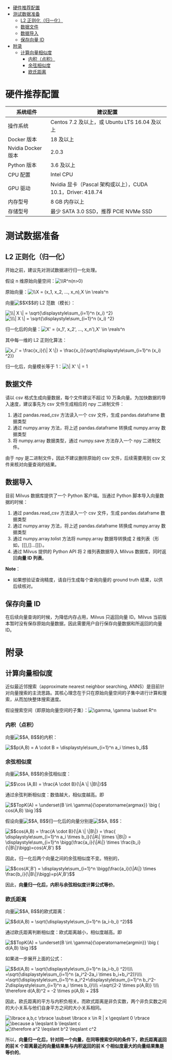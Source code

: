 - [硬件推荐配置](#硬件推荐配置)
- [测试数据准备](#测试数据准备)
  * [L2 正则化（归一化）](#l2-正则化归一化)
  * [数据文件](#数据文件)
  * [数据导入](#数据导入)
  * [保存向量 ID](#保存向量-id)
- [附录](#附录)
  * [计算向量相似度](#计算向量相似度)
    + [内积（点积）](#内积点积)
    + [余弦相似度](#余弦相似度)
    + [欧氏距离](#欧氏距离)

# 硬件推荐配置

| 系统组件           | 建议配置                                                    |
| ------------------ | ----------------------------------------------------------- |
| 操作系统           | Centos 7.2 及以上，或 Ubuntu LTS 16.04 及以上               |
| Docker 版本        | 18 及以上                                                   |
| Nvidia Docker 版本 | 2.0.3                                                       |
| Python 版本        | 3.6 及以上                                                  |
| CPU 配置           | Intel CPU                                                   |
| GPU 驱动           | Nvidia 显卡（Pascal 架构或以上），CUDA 10.1，Driver: 418.74 |
| 内存型号           | 8 GB 内存以上                                               |
| 存储型号           | 最少 SATA 3.0 SSD，推荐 PCIE NVMe SSD                       |


# 测试数据准备

## L2 正则化（归一化）
开始之前，建议先对测试数据进行归一化处理。

假设 n 维原始向量空间：<img src="http://latex.codecogs.com/gif.latex?\\R^n(n>0)" title="\\R^n(n>0)" />

原始向量：<img src="http://latex.codecogs.com/gif.latex?\\X&space;=&space;(x_1,&space;x_2,&space;...,&space;x_n),X&space;\in&space;\reals^n" title="\\X = (x_1, x_2, ..., x_n),X \in \reals^n" />

向量<img src="http://latex.codecogs.com/gif.latex?$$X$$" title="$$X$$" />的 L2 范数（模长）：

<img src="http://latex.codecogs.com/gif.latex?\\\|&space;X&space;\|&space;=&space;\sqrt{\displaystyle\sum_{i=1}^n&space;(x_i)&space;^2}" title="\\| X \| = \sqrt{\displaystyle\sum_{i=1}^n (x_i) ^2}" /><img src="http://latex.codecogs.com/gif.latex?\\\|&space;X&space;\|&space;=&space;\sqrt{\displaystyle\sum_{i=1}^n&space;(x_i)&space;^2}" title="\\\| X \| = \sqrt{\displaystyle\sum_{i=1}^n (x_i) ^2}" />

归一化后的向量：<img src="http://latex.codecogs.com/gif.latex?X'&space;=&space;(x_1',&space;x_2',&space;...,&space;x_n'),X'&space;\in&space;\reals^n" title="X' = (x_1', x_2', ..., x_n'),X' \in \reals^n" />

其中每一维的 L2 正则化算法：

<img src="http://latex.codecogs.com/gif.latex?x_i'&space;=&space;\frac{x_i}{\|&space;X&space;\|}&space;=&space;\frac{x_i}{\sqrt{\displaystyle\sum_{i=1}^n&space;(x_i)&space;^2}}" title="x_i' = \frac{x_i}{\| X \|} = \frac{x_i}{\sqrt{\displaystyle\sum_{i=1}^n (x_i) ^2}}" />

归一化后，向量模长等于 1：<img src="http://latex.codecogs.com/gif.latex?\|&space;X'&space;\|&space;=&space;1" title="\| X' \| = 1" />



## 数据文件

请以 csv 格式生成向量数据，每个文件建议不超过 10 万条向量。为加快数据的导入速度，建议事先为 csv 文件生成相应的 npy 二进制文件：

1. 通过 pandas.read_csv 方法读入一个 csv 文件，生成 pandas.dataframe 数据类型
2. 通过 numpy.array 方法，将上述 pandas.dataframe 转换成 numpy.array 数据类型
3. 将 numpy.array 数据类型，通过 numpy.save 方法存入一个 npy 二进制文件。

由于 npy 是二进制文件，因此不建议删除原始的 csv 文件，后续需要用到 csv 文件来核对向量查询的结果。

## 数据导入

目前 Milvus 数据库提供了一个 Python 客户端。当通过 Python 脚本导入向量数据的时候：

1. 通过 pandas.read_csv 方法读入一个 csv 文件，生成 pandas.dataframe 数据类型
2. 通过 numpy.array 方法，将上述 pandas.dataframe 转换成 numpy.array 数据类型
3. 通过 numpy.array.tolist 方法将 numpy.array 数据导转换成 2 维列表（形如，[[],[]...[]]）。
4. 通过 Milvus 提供的 Python API 将 2 维列表数据导入 Milvus 数据库，同时返回**向量 ID 列表**。

**Note**：

- 如果想验证查询精度，请自行生成每个查询向量的 ground truth 结果，以供后续核对。

## 保存向量 ID

在后续向量查询的时候，为降低内存占用，Milvus 只返回向量 ID。Milvus 当前版本暂时没有保存原始向量数据，因此需要用户自行保存向量数据和所返回的向量 ID。



# 附录
## 计算向量相似度

近似最近邻搜索（approximate nearest neighbor searching, ANNS）是目前针对向量搜索的主流思路。其核心理念在于只在原始向量空间的子集中进行计算和搜索，从而加快整体搜索速度。 

假设搜索空间（即原始向量空间的子集）：<img src="http://latex.codecogs.com/gif.latex?\gamma,&space;\gamma&space;\subset&space;R^n" title="\gamma, \gamma \subset R^n" />

### 内积（点积）
向量<img src="http://latex.codecogs.com/gif.latex?$$A,&space;B$$" title="$$A, B$$" />的内积：

<img src="http://latex.codecogs.com/gif.latex?$$p(A,B)&space;=&space;A&space;\cdot&space;B&space;=&space;\displaystyle\sum_{i=1}^n&space;a_i&space;\times&space;b_i$$" title="$$p(A,B) = A \cdot B = \displaystyle\sum_{i=1}^n a_i \times b_i$$" />

### 余弦相似度

向量<img src="http://latex.codecogs.com/gif.latex?$$A,&space;B$$" title="$$A, B$$" />的余弦相似度：

<img src="http://latex.codecogs.com/gif.latex?$$\cos&space;(A,B)&space;=&space;\frac{A&space;\cdot&space;B}{\|A&space;\|&space;\|B\|}$$" title="$$\cos (A,B) = \frac{A \cdot B}{\|A \| \|B\|}$$" />

通过余弦判断相似度：数值越大，相似度越高。即

 <img src="http://latex.codecogs.com/gif.latex?$$TopK(A)&space;=&space;\underset{B&space;\in\&space;\gamma}{\operatorname{argmax}}&space;\big&space;(&space;cos(A,B)&space;\big&space;)$$" title="$$TopK(A) = \underset{B \in\ \gamma}{\operatorname{argmax}} \big ( cos(A,B) \big )$$" />

假设向量<img src="http://latex.codecogs.com/gif.latex?$$A,&space;B$$" title="$$A, B$$" />归一化后的向量分别是<img src="http://latex.codecogs.com/gif.latex?$$A',&space;B'$$" title="$$A, B$$" />：

<img src="http://latex.codecogs.com/gif.latex?$$cos(A,B)&space;=&space;\frac{A&space;\cdot&space;B}{\|A&space;\|&space;\|B\|}&space;=&space;\frac{&space;\displaystyle\sum_{i=1}^n&space;a_i&space;\times&space;b_i}{\|A\|&space;\times&space;\|B\|}&space;=&space;\displaystyle\sum_{i=1}^n&space;\bigg(\frac{a_i}{\|A\|}&space;\times&space;\frac{b_i}{\|B\|}\bigg)=cos(A',B')&space;$$" title="$$cos(A,B) = \frac{A \cdot B}{\|A \| \|B\|} = \frac{ \displaystyle\sum_{i=1}^n a_i \times b_i}{\|A\| \times \|B\|} = \displaystyle\sum_{i=1}^n \bigg(\frac{a_i}{\|A\|} \times \frac{b_i}{\|B\|}\bigg)=cos(A',B') $$" />

因此，归一化后两个向量之间的余弦相似度不变。特别的，

<img src="http://latex.codecogs.com/gif.latex?$$cos(A',B')&space;=&space;\displaystyle\sum_{i=1}^n&space;\bigg(\frac{a_i}{\|A\|}&space;\times&space;\frac{b_i}{\|B\|}\bigg)=p(A',B')$$" title="$$cos(A',B') = \displaystyle\sum_{i=1}^n \bigg(\frac{a_i}{\|A\|} \times \frac{b_i}{\|B\|}\bigg)=p(A',B')$$" />


因此，**向量归一化后，内积与余弦相似度计算公式等价**。

### 欧氏距离

向量<img src="http://latex.codecogs.com/gif.latex?$$A,&space;B$$" title="$$A, B$$" />的欧式距离：

<img src="http://latex.codecogs.com/gif.latex?$$d(A,B)&space;=&space;\sqrt{\displaystyle\sum_{i=1}^n&space;(a_i-b_i)&space;^2}$$" title="$$d(A,B) = \sqrt{\displaystyle\sum_{i=1}^n (a_i-b_i) ^2}$$" />

通过欧氏距离判断相似度：欧式距离越小，相似度越高。即 

<img src="http://latex.codecogs.com/gif.latex?$$TopK(A)&space;=&space;\underset{B&space;\in\&space;\gamma}{\operatorname{argmin}}&space;\big&space;(&space;d(A,B)&space;\big&space;)$$" title="$$TopK(A) = \underset{B \in\ \gamma}{\operatorname{argmin}} \big ( d(A,B) \big )$$" />

如果进一步展开上面的公式：

<img src="http://latex.codecogs.com/gif.latex?$$d(A,B)&space;=&space;\sqrt{\displaystyle\sum_{i=1}^n&space;(a_i-b_i)&space;^2}\\\\&space;=\sqrt{\displaystyle\sum_{i=1}^n&space;(a_i^2-2a_i&space;\times&space;b_i&plus;b_i^2)}\\\\&space;=\sqrt{\displaystyle\sum_{i=1}^n&space;a_i^2&plus;\displaystyle\sum_{i=1}^n&space;b_i^2-2\displaystyle\sum_{i=1}^n&space;a_i&space;\times&space;b_i}\\\\&space;=\sqrt{2-2&space;\times&space;p(A,B)}&space;\\\\&space;\therefore&space;d(A,B)^2&space;=&space;-2&space;\times&space;p(A,B)&space;&plus;&space;2$$" title="$$d(A,B) = \sqrt{\displaystyle\sum_{i=1}^n (a_i-b_i) ^2}\\\\ =\sqrt{\displaystyle\sum_{i=1}^n (a_i^2-2a_i \times b_i+b_i^2)}\\\\ =\sqrt{\displaystyle\sum_{i=1}^n a_i^2+\displaystyle\sum_{i=1}^n b_i^2-2\displaystyle\sum_{i=1}^n a_i \times b_i}\\\\ =\sqrt{2-2 \times p(A,B)} \\\\ \therefore d(A,B)^2 = -2 \times p(A,B) + 2$$" />

因此，欧氏距离的平方与内积负相关。而欧式距离是非负实数，两个非负实数之间的大小关系与他们自身平方之间的大小关系相同。

<img src="http://latex.codecogs.com/gif.latex?\lbrace&space;a,b,c&space;\rbrace&space;\subset&space;\lbrace&space;x&space;\in&space;R&space;|&space;x&space;\geqslant&space;0&space;\rbrace" title="\lbrace a,b,c \rbrace \subset \lbrace x \in R | x \geqslant 0 \rbrace" />

<img src="http://latex.codecogs.com/gif.latex?\because&space;a&space;\leqslant&space;b&space;\leqslant&space;c" title="\because a \leqslant b \leqslant c" />

<img src="http://latex.codecogs.com/gif.latex?\therefore&space;a^2&space;\leqslant&space;b^2&space;\leqslant&space;c^2" title="\therefore a^2 \leqslant b^2 \leqslant c^2" />

所以，**向量归一化后，针对同一个向量，在同等搜索空间的条件下，欧氏距离返回的前 K 个距离最近的向量结果集与内积返回的前 K 个相似度最大的向量结果集是等价的**。

